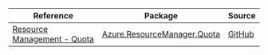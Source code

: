 | Reference | Package | Source |
|---|---|---|
|[Resource Management - Quota](resourcemanager.quota-readme.md)|[Azure.ResourceManager.Quota](https://www.nuget.org/packages/Azure.ResourceManager.Quota)|[GitHub](https://github.com/Azure/azure-sdk-for-net/blob/main/sdk/quota/Azure.ResourceManager.Quota)|
